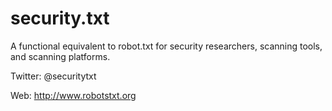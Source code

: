 # security.txt
A functional equivalent to robot.txt for security researchers, scanning tools, and scanning platforms.

Twitter: @securitytxt

Web: http://www.robotstxt.org
